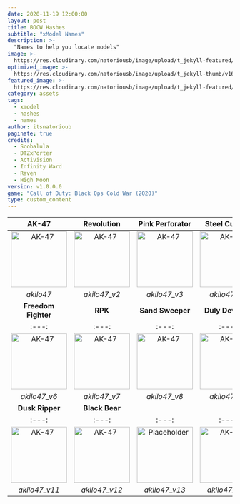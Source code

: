 ```yaml
---
date: 2020-11-19 12:00:00
layout: post
title: BOCW Hashes
subtitle: "xModel Names"
description: >-
  "Names to help you locate models"
image: >-
  https://res.cloudinary.com/natoriousb/image/upload/t_jekyll-featured/v1603912727/ui_loot_weapon_ar_akilo47_a9swsg.png
optimized_image: >- 
  https://res.cloudinary.com/natoriousb/image/upload/t_jekyll-thumb/v1603912727/ui_loot_weapon_ar_akilo47_a9swsg.png
featured_image: >-
  https://res.cloudinary.com/natoriousb/image/upload/t_jekyll-featured/v1603912727/ui_loot_weapon_ar_akilo47_a9swsg.png
category: assets
tags:
  - xmodel
  - hashes
  - names
author: itsnatorioub
paginate: true
credits:
  - Scobalula
  - DTZxPorter
  - Activision
  - Infinity Ward
  - Raven
  - High Moon
version: v1.0.0.0
game: "Call of Duty: Black Ops Cold War (2020)"
type: custom_content
---
```


| **AK-47** | **Revolution** | **Pink Perforator** | **Steel Curtain** | **Wendingo** |
| :---: | :---: | :---: | :---: | :---: |
| <img width="125" alt="AK-47" src="/CODMW-Operator-Directory/assets/img/ui_loot_weapon_ar_akilo47.png"> | <img width="125" alt="AK-47" src="/CODMW-Operator-Directory/assets/img/ui_loot_weapon_ar_akilo47_v2.png"> | <img width="125" alt="AK-47" src="/CODMW-Operator-Directory/assets/img/ui_loot_weapon_ar_akilo47_v3.png"> | <img width="125" alt="AK-47" src="/CODMW-Operator-Directory/assets/img/ui_loot_weapon_ar_akilo47_v4.png"> | <img width="125" alt="AK-47" src="/CODMW-Operator-Directory/assets/img/ui_loot_weapon_ar_akilo47_v5.png"> |
| *akilo47* | *akilo47_v2* | *akilo47_v3* | *akilo47_v4* | *akilo47_v5* |
| **Freedom Fighter** | **RPK** | **Sand Sweeper** | **Duly Devoted** | **Golden Dragon** |
| :---: | :---: | :---: | :---: | :---: |
| <img width="125" alt="AK-47" src="/CODMW-Operator-Directory/assets/img/ui_loot_weapon_ar_akilo47_v6.png"> | <img width="125" alt="AK-47" src="/CODMW-Operator-Directory/assets/img/ui_loot_weapon_ar_akilo47_v7.png"> | <img width="125" alt="AK-47" src="/CODMW-Operator-Directory/assets/img/ui_loot_weapon_ar_akilo47_v8.png"> | <img width="125" alt="AK-47" src="/CODMW-Operator-Directory/assets/img/ui_loot_weapon_ar_akilo47_v9.png"> | <img width="125" alt="AK-47" src="/CODMW-Operator-Directory/assets/img/ui_loot_weapon_ar_akilo47_v10.png"> |
| *akilo47_v6* | *akilo47_v7* | *akilo47_v8* | *akilo47_v9* | *akilo47_v10* |
| **Dusk Ripper** | **Black Bear** | | | |
| :---: | :---: | :---: | :---: | :---: |
| <img width="125" alt="AK-47" src="/CODMW-Operator-Directory/assets/img/ui_loot_weapon_ar_akilo47_v11.png"> | <img width="125" alt="AK-47" src="/CODMW-Operator-Directory/assets/img/ui_loot_weapon_ar_akilo47_v12.png"> | <img width="125" alt="Placeholder" src="https://via.placeholder.com/125x167"> | <img width="125" alt="AK-47" src="https://via.placeholder.com/125x167"> | <img width="125" alt="AK-47" src="https://via.placeholder.com/125x167"> |
| *akilo47_v11* | *akilo47_v12* | *akilo47_v13* | *akilo47_v14* | *akilo47_v15* 